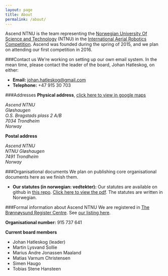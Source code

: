 ```yaml
---
layout: page
title: About
permalink: /about/
---
```

Ascend NTNU is the team representing the [Norwegian University Of Science and Technology][NTNU] (NTNU) in the [International Aerial Robotics Competition][IARC]. Ascend was founded during the spring of 2015, and we plan on attending our first competition in 2016.

###Contact us
We're working on setting up our own email system. In the mean time, please contact the leader of the board, Johan Hatleskog, on either:

* **Email:** [johan.hatleskog@gmail.com](mailto:johan.hatleskog@gmail.com)
* **Telephone:** +47 915 30 703

###Addresses
**Physical address**, [click here to view in google maps][map]
<!--Bruker HTML-kode i markdown for å kunne address-elementer -->
<address>
	Ascend NTNU<br>
	Gløshaugen<br>
	O.S. Bragstads plass 2 A/B<br>
	7034 Trondheim<br>
	Norway
</address>

**Postal address**
<address>
	Ascend NTNU<br>
	NTNU Gløshaugen<br>
	7491 Trondheim<br>
	Norway  
</address>

###Organisational documents
We plan on publishing core organisational documents here as we finish them.

-  **Our statutes (in norwegian: vedtekter):** Our statutes are available on github in [this repo][vedtekter-repo]. [Click here to view the pdf][vedtekter-pdf]. The statutes are written in Norwegian.

###Formal information about Ascend NTNU
We are registered in [The Brønnøysund Register Centre][brreg-en]. See [our listing here][brreg-ascend].

**Organisational number:** 915 737 641

**Current board members**

- Johan Hatleskog (leader)
- Martin Lysvand Sollie
- Marius Andre Jonassen Maaland
- Matias Varnum Christensen
- Simen Haugo
- Tobias Stene Hansteen

[NTNU]: http://www.ntnu.edu/
[IARC]: http://www.aerialroboticscompetition.org/
[brreg-ascend]: http://w2.brreg.no/enhet/sok/detalj.jsp?orgnr=915737641
[vedtekter-repo]: https://github.com/AscendNTNU/Vedtekter
[vedtekter-pdf]: https://github.com/AscendNTNU/Vedtekter/raw/master/vedtekter.pdf
[brreg-en]: http://www.brreg.no/english/
[map]: http://maps.google.com/?q=O.+S.+Bragstads+Plass+2,+7034+Trondheim,+Norway